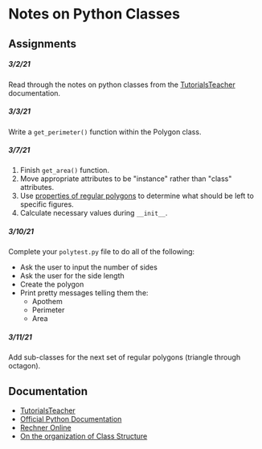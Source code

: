 # Notes on Python Classes

## Assignments

##### _3/2/21_
Read through the notes on python classes from the [TutorialsTeacher][1] documentation.

##### _3/3/21_
Write a `get_perimeter()` function within the Polygon class.

##### _3/7/21_
1. Finish `get_area()` function.
2. Move appropriate attributes to be "instance" rather than "class" attributes.
3. Use [properties of regular polygons][3] to determine what should be left to specific figures.
4. Calculate necessary values during `__init__`.

##### _3/10/21_
Complete your `polytest.py` file to do all of the following: 
- Ask the user to input the number of sides
- Ask the user for the side length
- Create the polygon
- Print pretty messages telling them the:
  - Apothem
  - Perimeter
  - Area

##### _3/11/21_
Add sub-classes for the next set of regular polygons (triangle through octagon).

## Documentation
- [TutorialsTeacher][1]
- [Official Python Documentation][2] 
- [Rechner Online][3]
- [On the organization of Class Structure][4]


[1]: https://www.tutorialsteacher.com/python/python-class
[2]: https://docs.python.org/3/tutorial/classes.html
[3]: https://rechneronline.de/pi/equilateral-triangle.php
[4]: https://stackoverflow.com/questions/106896/possibilities-for-python-classes-organized-across-files#:~:text=It%20entirely%20depends%20on%20how,other%20files%20and%20so%20on.&text=If%20you%20have%20a%20class,functions%20into%20a%20separate%20file.
